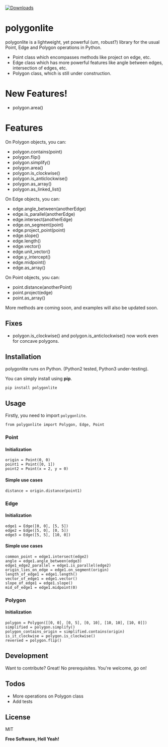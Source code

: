 [![Downloads](https://pepy.tech/badge/polygonlite)](https://pepy.tech/project/polygonlite)

# polygonlite

polygonlite is a lightweight, yet powerful (um, robust?) library for the usual Point, Edge and Polygon operations in Python.

  - Point class which encompasses methods like project on edge, etc.
  - Edge class which has more powerful features like angle between edges, intersection of edges, etc.
  - Polygon class, which is still under construction.

# New Features!

  - polygon.area()


# Features

On Polygon objects, you can:
  - polygon.contains(point)
  - polygon.flip()
  - polygon.simplify()
  - polygon.area()
  - polygon.is_clockwise()
  - polygon.is_anticlockwise()
  - polygon.as_array()
  - polygon.as_linked_list()



On Edge objects, you can:
  - edge.angle_between(anotherEdge)
  - edge.is_parallel(anotherEdge)
  - edge.intersect(anotherEdge)
  - edge.on_segment(point)
  - edge.project_point(point)
  - edge.slope()
  - edge.length()
  - edge.vector()
  - edge.unit_vector()
  - edge.y_intercept()
  - edge.midpoint()
  - edge.as_array()



On Point objects, you can:
  - point.distance(anotherPoint)
  - point.project(edge)
  - point.as_array()
 

More methods are coming soon, and examples will also be updated soon.


## Fixes

 - polygon.is_clockwise() and polygon.is_anticlockwise() now work even for concave polygons.

## Installation

polygonlite runs on Python. (Python2 tested, Python3 under-testing).

You can simply install using **pip**.

```
pip install polygonlite
```


## Usage
Firstly, you need to import `polygonlite`.
```
from polygonlite import Polygon, Edge, Point
```

### Point
#### Initialization
```
origin = Point(0, 0)
point1 = Point([0, 1])
point2 = Point(x = 2, y = 0)
```

#### Simple use cases
```
distance = origin.distance(point1)
```


### Edge
#### Initialization
```
edge1 = Edge([0, 0], [5, 5])
edge2 = Edge([5, 0], [0, 5])
edge3 = Edge([5, 5], [10, 0])
```

#### Simple use cases
```
common_point = edge1.intersect(edge2)
angle = edge1.angle_between(edge3)
edge1_edge2_parallel = edge1.is_parallel(edge2)
origin_lies_on_edge = edge1.on_segment(origin)
length_of_edge1 = edge1.length()
vector_of_edge1 = edge1.vector()
slope_of_edge1 = edge1.slope()
mid_of_edge1 = edge1.midpoint(0)
```


### Polygon
#### Initialization
```
polygon = Polygon([[0, 0], [0, 5], [0, 10], [10, 10], [10, 0]])
simplified = polygon.simplify()
polygon_contains_origin = simplified.contains(origin)
is_it_clockwise = polygon.is_clockwise()
reversed = polygon.flip()
```

## Development

Want to contribute? Great! No prerequisites. You're welcome, go on!


## Todos

 - More operations on Polygon class
 - Add tests

License
----

MIT


**Free Software, Hell Yeah!**
